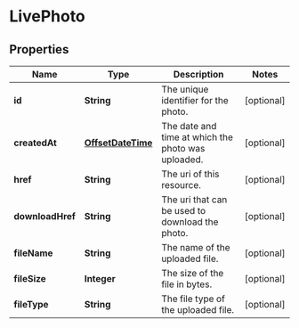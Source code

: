 
# LivePhoto

## Properties
Name | Type | Description | Notes
------------ | ------------- | ------------- | -------------
**id** | **String** | The unique identifier for the photo. |  [optional]
**createdAt** | [**OffsetDateTime**](OffsetDateTime.md) | The date and time at which the photo was uploaded. |  [optional]
**href** | **String** | The uri of this resource. |  [optional]
**downloadHref** | **String** | The uri that can be used to download the photo. |  [optional]
**fileName** | **String** | The name of the uploaded file. |  [optional]
**fileSize** | **Integer** | The size of the file in bytes. |  [optional]
**fileType** | **String** | The file type of the uploaded file. |  [optional]



